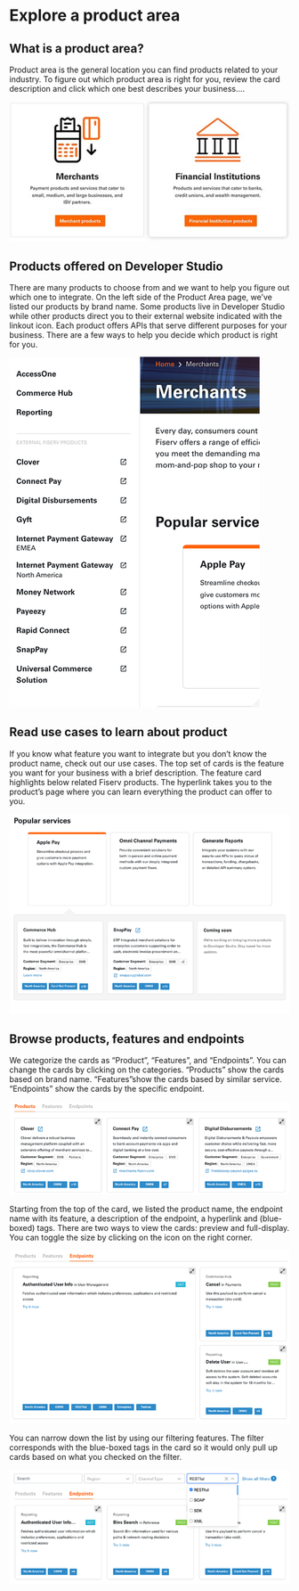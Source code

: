 # Explore a product area
## What is a product area?
Product area is the general location you can find products related to your industry.  To figure out which product area is right for you, review the card description and click which one best describes your business.... 

![product_area_1]

## Products offered on Developer Studio 
There are many products to choose from and we want to help you figure out which one to integrate. On the left side of the Product Area page, we’ve listed our products by brand name. Some products live in Developer Studio while other products direct you to their external website indicated with the linkout icon. Each product offers APIs that serve different purposes for your business. There are a few ways to help you decide which product is right for you. 

![product_area_2]

## Read use cases to learn about product
If you know what feature you want to integrate but you don’t know the product name, check out our use cases. The top set of cards is the feature you want for your business with a brief description. The feature card highlights below related Fiserv products. The hyperlink takes you to the product’s page where you can learn everything the product can offer to you.

![product_area_3]

## Browse products, features and endpoints 
We categorize the cards as “Product”, “Features”, and “Endpoints”.  You can change the cards by clicking on the categories. “Products” show the cards based on brand name. “Features”show the cards based by similar service. “Endpoints” show the cards by the specific endpoint. 

![product_area_4]

Starting from the top of the card, we listed the product name, the endpoint name with its feature, a description of the endpoint, a hyperlink and (blue-boxed) tags. There are two ways to view the cards: preview and full-display. You can toggle the size by clicking on the icon on the right corner. 

![product_area_5]

You can narrow down the list by using our filtering features. The filter corresponds with the blue-boxed tags in the card so it would only pull up cards based on what you checked on the filter.

![product_area_6]

[//]: # (These are reference links used in markdown file)

[product_area_1]: <../assets/images/product_area_1.jpg>

[product_area_2]: <../assets/images/product_area_2.png>

[product_area_3]: <../assets/images/product_area_3.png>

[product_area_4]: <../assets/images/product_area_4.png>

[product_area_5]: <../assets/images/product_area_5.png>

[product_area_6]: <../assets/images/product_area_6.png>

